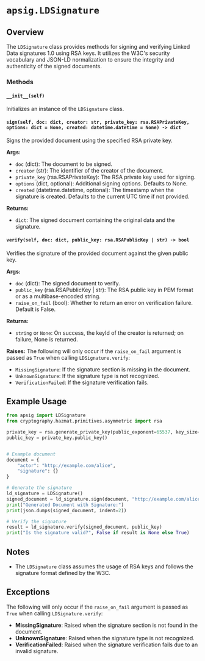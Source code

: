 # `apsig.LDSignature`
## Overview
The `LDSignature` class provides methods for signing and verifying Linked Data signatures 1.0 using RSA keys. It utilizes the W3C's security vocabulary and JSON-LD normalization to ensure the integrity and authenticity of the signed documents.

### Methods

#### `__init__(self)`
Initializes an instance of the `LDSignature` class.

#### `sign(self, doc: dict, creator: str, private_key: rsa.RSAPrivateKey, options: dict = None, created: datetime.datetime = None) -> dict`
Signs the provided document using the specified RSA private key.

**Args:**
- `doc` (dict): The document to be signed.
- `creator` (str): The identifier of the creator of the document.
- `private_key` (rsa.RSAPrivateKey): The RSA private key used for signing.
- `options` (dict, optional): Additional signing options. Defaults to None.
- `created` (datetime.datetime, optional): The timestamp when the signature is created. Defaults to the current UTC time if not provided.

**Returns:**
- `dict`: The signed document containing the original data and the signature.

#### `verify(self, doc: dict, public_key: rsa.RSAPublicKey | str) -> bool`
Verifies the signature of the provided document against the given public key.

**Args:**
- `doc` (dict): The signed document to verify.
- `public_key` (rsa.RSAPublicKey | str): The RSA public key in PEM format or as a multibase-encoded string.
- `raise_on_fail` (bool): Whether to return an error on verification failure. Default is False.

**Returns:**
- `string` or `None`: On success, the keyId of the creator is returned; on failure, None is returned.

**Raises:**
The following will only occur if the `raise_on_fail` argument is passed as `True` when calling `LDSignature.verify`:

- `MissingSignature`: If the signature section is missing in the document.
- `UnknownSignature`: If the signature type is not recognized.
- `VerificationFailed`: If the signature verification fails.

## Example Usage

```python
from apsig import LDSignature
from cryptography.hazmat.primitives.asymmetric import rsa

private_key = rsa.generate_private_key(public_exponent=65537, key_size=2048)
public_key = private_key.public_key()


# Example document
document = {
    "actor": "http://example.com/alice",
    "signature": {}
}

# Generate the signature
ld_signature = LDSignature()
signed_document = ld_signature.sign(document, "http://example.com/alice", private_key)
print("Generated Document with Signature:")
print(json.dumps(signed_document, indent=2))

# Verify the signature
result = ld_signature.verify(signed_document, public_key)
print("Is the signature valid?", False if result is None else True)
```

## Notes
- The `LDSignature` class assumes the usage of RSA keys and follows the signature format defined by the W3C.

## Exceptions
The following will only occur if the `raise_on_fail` argument is passed as `True` when calling `LDSignature.verify`:

- **MissingSignature**: Raised when the signature section is not found in the document.
- **UnknownSignature**: Raised when the signature type is not recognized.
- **VerificationFailed**: Raised when the signature verification fails due to an invalid signature.